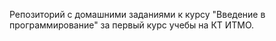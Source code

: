 Репозиторий с домашними заданиями к курсу "Введение в программирование" за первый курс учебы на КТ ИТМО.
